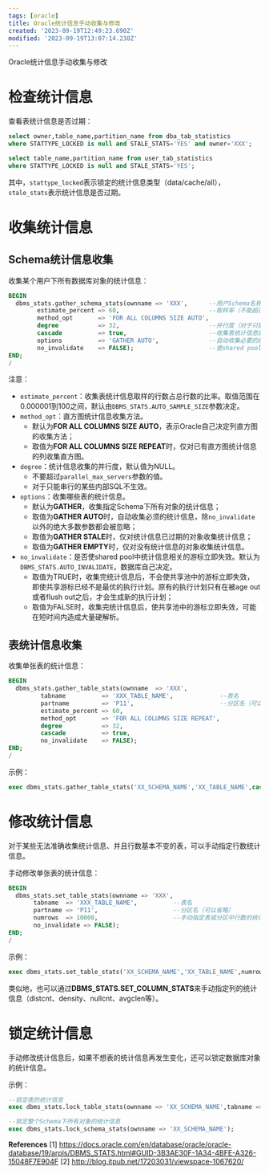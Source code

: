 ```yaml
---
tags: [oracle]
title: Oracle统计信息手动收集与修改
created: '2023-09-19T12:49:23.690Z'
modified: '2023-09-19T13:07:14.238Z'
---
```


Oracle统计信息手动收集与修改

# 检查统计信息
查看表统计信息是否过期：
```sql
select owner,table_name,partition_name from dba_tab_statistics 
where STATTYPE_LOCKED is null and STALE_STATS='YES' and owner='XXX';

select table_name,partition_name from user_tab_statistics 
where STATTYPE_LOCKED is null and STALE_STATS='YES';
```
其中，`stattype_locked`表示锁定的统计信息类型（data/cache/all），`stale_stats`表示统计信息是否过期。


# 收集统计信息
## Schema统计信息收集
收集某个用户下所有数据库对象的统计信息：
```sql
BEGIN
  dbms_stats.gather_schema_stats(ownname => 'XXX',      --用户Schema名称
		estimate_percent => 60,                         --取样率（不能超过100）
		method_opt	     => 'FOR ALL COLUMNS SIZE AUTO',
		degree 	         => 32,                         --并行度（对于只能串行的某些内部SQL不生效）
		cascade	         => true,                       --收集表统计信息的同时也收集索引统计信息
		options          => 'GATHER AUTO',              --自动收集必要的统计信息
		no_invalidate	 => FALSE);                     --使shared pool中统计信息相关的游标立即失效
END;
/
```

注意：
- `estimate_percent`：收集表统计信息取样的行数占总行数的比率。取值范围在0.000001到100之间，默认由`DBMS_STATS.AUTO_SAMPLE_SIZE`参数决定。
- `method_opt`：直方图统计信息收集方法。
  - 默认为**FOR ALL COLUMNS SIZE AUTO**，表示Oracle自己决定列直方图的收集方法；
  - 取值为**FOR ALL COLUMNS SIZE REPEAT**时，仅对已有直方图统计信息的列收集直方图。
- `degree`：统计信息收集的并行度，默认值为NULL。
  - 不要超过`parallel_max_servers`参数的值。
  - 对于只能串行的某些内部SQL不生效。
- `options`：收集哪些表的统计信息。
  - 默认为**GATHER**，收集指定Schema下所有对象的统计信息；
  - 取值为**GATHER AUTO**时，自动收集必须的统计信息，除`no_invalidate`以外的绝大多数参数都会被忽略；
  - 取值为**GATHER STALE**时，仅对统计信息已过期的对象收集统计信息；
  - 取值为**GATHER EMPTY**时，仅对没有统计信息的对象收集统计信息。
- `no_invalidate`：是否使shared pool中统计信息相关的游标立即失效。默认为`DBMS_STATS.AUTO_INVALIDATE`，数据库自己决定。
  - 取值为TRUE时，收集完统计信息后，不会使共享池中的游标立即失效，即使共享游标已经不是最优的执行计划。原有的执行计划只有在被age out或者flush out之后，才会生成新的执行计划；
  - 取值为FALSE时，收集完统计信息后，使共享池中的游标立即失效，可能在短时间内造成大量硬解析。


## 表统计信息收集
收集单张表的统计信息：
```sql
BEGIN
  dbms_stats.gather_table_stats(ownname	 => 'XXX',
         tabname          => 'XXX_TABLE_NAME',             --表名
		 partname         => 'P11',                        --分区名（可以省略）
		 estimate_percent => 60,
		 method_opt	      => 'FOR ALL COLUMNS SIZE REPEAT',
		 degree 	      => 32,
		 cascade	      => true,
		 no_invalidate 	  => FALSE);
END;
/
```

示例：
```sql
exec dbms_stats.gather_table_stats('XX_SCHEMA_NAME','XX_TABLE_NAME',cascade=>true,no_invalidate=>false);
```

# 修改统计信息
对于某些无法准确收集统计信息、并且行数基本不变的表，可以手动指定行数统计信息。

手动修改单张表的统计信息：
```sql
BEGIN
  dbms_stats.set_table_stats(ownname => 'XXX',
       tabname  => 'XXX_TABLE_NAME',          --表名
	   partname => 'P11',                     --分区名（可以省略）
       numrows  => 10000,                     --手动指定表或分区中行数的统计信息
	   no_invalidate => FALSE);
END;
/
```

示例：
```sql
exec dbms_stats.set_table_stats('XX_SCHEMA_NAME','XX_TABLE_NAME',numrows=>20000,no_invalidate=>false);
```

类似地，也可以通过**DBMS_STATS.SET_COLUMN_STATS**来手动指定列的统计信息（distcnt、density、nullcnt、avgclen等）。


# 锁定统计信息
手动修改统计信息后，如果不想表的统计信息再发生变化，还可以锁定数据库对象的统计信息。

示例：
```sql
--锁定表的统计信息
exec dbms_stats.lock_table_stats(ownname => 'XX_SCHEMA_NAME',tabname => 'XX_TABLE_NAME');

--锁定整个Schema下所有对象的统计信息
exec dbms_stats.lock_schema_stats(ownname => 'XX_SCHEMA_NAME');
```


**References**
[1] https://docs.oracle.com/en/database/oracle/oracle-database/19/arpls/DBMS_STATS.html#GUID-3B3AE30F-1A34-4BFE-A326-15048F7E904F
[2] http://blog.itpub.net/17203031/viewspace-1067620/


